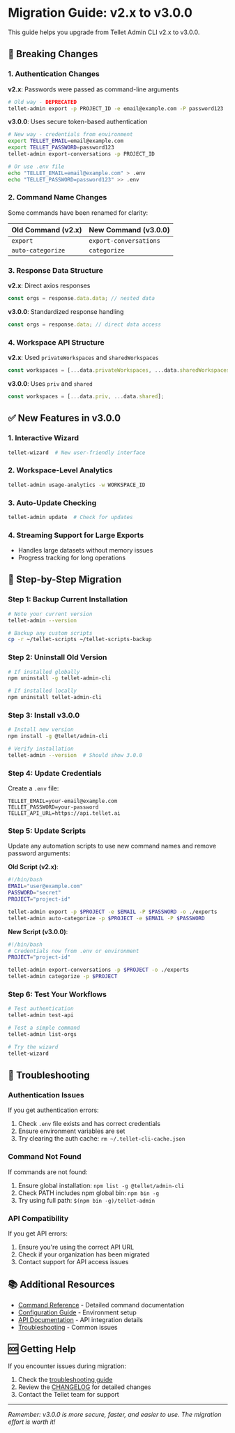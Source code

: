 # Migration Guide: v2.x to v3.0.0

This guide helps you upgrade from Tellet Admin CLI v2.x to v3.0.0.

## 🚨 Breaking Changes

### 1. Authentication Changes

**v2.x**: Passwords were passed as command-line arguments
```bash
# Old way - DEPRECATED
tellet-admin export -p PROJECT_ID -e email@example.com -P password123
```

**v3.0.0**: Uses secure token-based authentication
```bash
# New way - credentials from environment
export TELLET_EMAIL=email@example.com
export TELLET_PASSWORD=password123
tellet-admin export-conversations -p PROJECT_ID

# Or use .env file
echo "TELLET_EMAIL=email@example.com" > .env
echo "TELLET_PASSWORD=password123" >> .env
```

### 2. Command Name Changes

Some commands have been renamed for clarity:

| Old Command (v2.x) | New Command (v3.0.0) |
|-------------------|---------------------|
| `export` | `export-conversations` |
| `auto-categorize` | `categorize` |

### 3. Response Data Structure

**v2.x**: Direct axios responses
```javascript
const orgs = response.data.data; // nested data
```

**v3.0.0**: Standardized response handling
```javascript
const orgs = response.data; // direct data access
```

### 4. Workspace API Structure

**v2.x**: Used `privateWorkspaces` and `sharedWorkspaces`
```javascript
const workspaces = [...data.privateWorkspaces, ...data.sharedWorkspaces];
```

**v3.0.0**: Uses `priv` and `shared`
```javascript
const workspaces = [...data.priv, ...data.shared];
```

## ✅ New Features in v3.0.0

### 1. Interactive Wizard
```bash
tellet-wizard  # New user-friendly interface
```

### 2. Workspace-Level Analytics
```bash
tellet-admin usage-analytics -w WORKSPACE_ID
```

### 3. Auto-Update Checking
```bash
tellet-admin update  # Check for updates
```

### 4. Streaming Support for Large Exports
- Handles large datasets without memory issues
- Progress tracking for long operations

## 📝 Step-by-Step Migration

### Step 1: Backup Current Installation

```bash
# Note your current version
tellet-admin --version

# Backup any custom scripts
cp -r ~/tellet-scripts ~/tellet-scripts-backup
```

### Step 2: Uninstall Old Version

```bash
# If installed globally
npm uninstall -g tellet-admin-cli

# If installed locally
npm uninstall tellet-admin-cli
```

### Step 3: Install v3.0.0

```bash
# Install new version
npm install -g @tellet/admin-cli

# Verify installation
tellet-admin --version  # Should show 3.0.0
```

### Step 4: Update Credentials

Create a `.env` file:
```env
TELLET_EMAIL=your-email@example.com
TELLET_PASSWORD=your-password
TELLET_API_URL=https://api.tellet.ai
```

### Step 5: Update Scripts

Update any automation scripts to use new command names and remove password arguments:

**Old Script (v2.x)**:
```bash
#!/bin/bash
EMAIL="user@example.com"
PASSWORD="secret"
PROJECT="project-id"

tellet-admin export -p $PROJECT -e $EMAIL -P $PASSWORD -o ./exports
tellet-admin auto-categorize -p $PROJECT -e $EMAIL -P $PASSWORD
```

**New Script (v3.0.0)**:
```bash
#!/bin/bash
# Credentials now from .env or environment
PROJECT="project-id"

tellet-admin export-conversations -p $PROJECT -o ./exports
tellet-admin categorize -p $PROJECT
```

### Step 6: Test Your Workflows

```bash
# Test authentication
tellet-admin test-api

# Test a simple command
tellet-admin list-orgs

# Try the wizard
tellet-wizard
```

## 🔧 Troubleshooting

### Authentication Issues

If you get authentication errors:

1. Check `.env` file exists and has correct credentials
2. Ensure environment variables are set
3. Try clearing the auth cache: `rm ~/.tellet-cli-cache.json`

### Command Not Found

If commands are not found:

1. Ensure global installation: `npm list -g @tellet/admin-cli`
2. Check PATH includes npm global bin: `npm bin -g`
3. Try using full path: `$(npm bin -g)/tellet-admin`

### API Compatibility

If you get API errors:

1. Ensure you're using the correct API URL
2. Check if your organization has been migrated
3. Contact support for API access issues

## 📚 Additional Resources

- [Command Reference](../commands/README.md) - Detailed command documentation
- [Configuration Guide](../configuration/README.md) - Environment setup
- [API Documentation](../api/README.md) - API integration details
- [Troubleshooting](../installation/troubleshooting.md) - Common issues

## 🆘 Getting Help

If you encounter issues during migration:

1. Check the [troubleshooting guide](../installation/troubleshooting.md)
2. Review the [CHANGELOG](../../CHANGELOG.md) for detailed changes
3. Contact the Tellet team for support

---

*Remember: v3.0.0 is more secure, faster, and easier to use. The migration effort is worth it!*